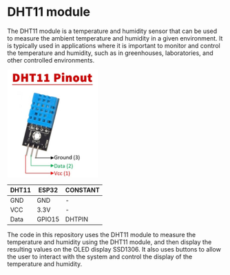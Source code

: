 # DHT11 module

The DHT11 module is a temperature and humidity sensor that can be used to measure the ambient temperature and humidity in a given environment. It is typically used in applications where it is important to monitor and control the temperature and humidity, such as in greenhouses, laboratories, and other controlled environments.

<img src="./img/dht11-pinout.jpg" style="width:auto; height:250px">

| DHT11 | ESP32  | CONSTANT |
| ----- | ------ | -------- |
| GND   | GND    | -        |
| VCC   | 3.3V   | -        |
| Data  | GPIO15 | DHTPIN   |

The code in this repository uses the DHT11 module to measure the temperature and humidity using the DHT11 module, and then display the resulting values on the OLED display SSD1306. It also uses buttons to allow the user to interact with the system and control the display of the temperature and humidity.

